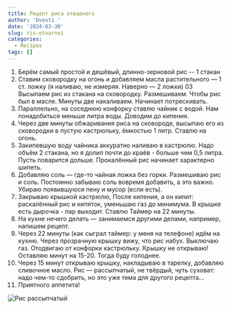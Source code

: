 ```yaml
---
title: Рецепт риса отварного
author: 'Dvesti '
date: '2024-03-30'
slug: ris-otvarnoi
categories:
  - Recipes
tags: []
---
```


01. Берём самый простой и дешёвый, длинно-зерновой рис -- 1 стакан
02. Ставим сковородку на огонь и добавляем масла растительного — 1 ст. ложку (я наливаю, не измеряя. Наверно — 2 ложки)
03 Высыпаем рис из стакана на сковородку. Размешиваем. Чтобы рис был в масле. Минуты две накаливаем. Начинает потрескивать.
03. Параллельно, на соседнюю конфорку ставлю чайник с водой. Нам понадобиться меньше литра воды. Доводим до кипения.
04. Через две минуты обжаривания риса на сковороде, высыпаю его из сковородки в пустую кастрюльку, ёмкостью 1 литр. Ставлю на огонь.
05. Закипевшую воду чайника аккуратно наливаю в кастрюлю. Надо объём 2 стакана, но я долил почти до краёв - больше чем 0,5 литра. Пусть поварится дольше. Прокалённый рис начинает характерно шипеть.
06. Добавляю соль — где-то чайная ложка без горки. Размешиваю рис и соль. Постоянно забываю соль вовремя добавить, а это важно. Убираю появившуюся пену и мусор (если есть).
07. Закрываю крышкой кастрюлю, После кипения, а он кипит: раскалённый рис и кипяток, уменьшаю газ до минимума. В крышке есть дырочка - пар выходит. Ставлю Таймер на 22 минуты.
08. На кухне нечего делать — занимаемся другими делами, например, напишем рецепт.
09. Через 22 минуты (как сыграл таймер: у меня на телефоне) идём на кухню. Через прозрачную крышку вижу, что рис набух. Выключаю газ. Отодвигаю от конфорки кастрюльку. Крышку не открываю! Оставляю минут на 15-20. Тогда буду голоднее.
10. Через 15 минут открываю крышку, накладываю в тарелку, добавляю сливочное масло. Рис — рассыпчатый, не твёрдый, чуть суховат: надо чем-то сдобрить, но это уже тема для другого рецепта...
11. Приятного аппетита!  

![Рис рассыпчатый](https://static.1000.menu/img/content-v2/8e/94/44188/rassypchatyi-ris-na-garnir-v-kastrule_1584397656_7_max.jpg)  


